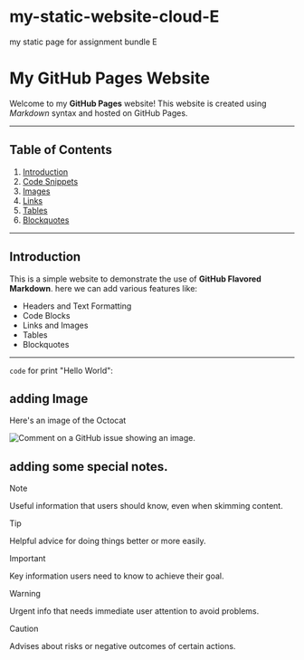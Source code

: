# my-static-website-cloud-E
my static page for assignment bundle E

# My GitHub Pages Website

Welcome to my **GitHub Pages** website! This website is created using *Markdown* syntax and hosted on GitHub Pages.

---

## Table of Contents
1. [Introduction](#introduction)
2. [Code Snippets](#code-snippets)
3. [Images](#images)
4. [Links](#links)
5. [Tables](#tables)
6. [Blockquotes](#blockquotes)

---

## Introduction

This is a simple website to demonstrate the use of **GitHub Flavored Markdown**. here we can add various features like:
- Headers and Text Formatting
- Code Blocks
- Links and Images
- Tables
- Blockquotes

---

`code` for print "Hello World":


## adding Image

Here's an image of the Octocat

![Comment on a GitHub issue showing an image.](https://myoctocat.com/assets/images/base-octocat.svg)


## adding some special notes.

> [!NOTE]
> Useful information that users should know, even when skimming content.

> [!TIP]
> Helpful advice for doing things better or more easily.

> [!IMPORTANT]
> Key information users need to know to achieve their goal.

> [!WARNING]
> Urgent info that needs immediate user attention to avoid problems.

> [!CAUTION]
> Advises about risks or negative outcomes of certain actions.






